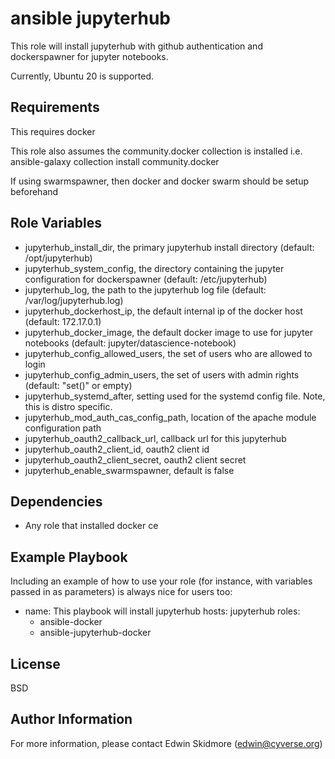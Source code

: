 ansible jupyterhub
==================

This role will install jupyterhub with github authentication and dockerspawner for jupyter notebooks.

Currently, Ubuntu 20 is supported.

Requirements
------------

This requires docker

This role also assumes the community.docker collection is installed i.e. ansible-galaxy collection install community.docker

If using swarmspawner, then docker and docker swarm should be setup beforehand

Role Variables
--------------

* jupyterhub_install_dir, the primary jupyterhub install directory (default: /opt/jupyterhub)
* jupyterhub_system_config, the directory containing the jupyter configuration for dockerspawner (default: /etc/jupyterhub)
* jupyterhub_log, the path to the jupyterhub log file (default: /var/log/jupyterhub.log)
* jupyterhub_dockerhost_ip, the default internal ip of the docker host (default: 172.17.0.1)
* jupyterhub_docker_image, the default docker image to use for jupyter notebooks (default: jupyter/datascience-notebook)
* jupyterhub_config_allowed_users, the set of users who are allowed to login
* jupyterhub_config_admin_users, the set of users with admin rights (default: "set()" or empty)
* jupyterhub_systemd_after, setting used for the systemd config file. Note, this is distro specific.
* jupyterhub_mod_auth_cas_config_path, location of the apache module configuration path
* jupyterhub_oauth2_callback_url, callback url for this jupyterhub
* jupyterhub_oauth2_client_id, oauth2 client id
* jupyterhub_oauth2_client_secret, oauth2 client secret
* jupyterhub_enable_swarmspawner, default is false

Dependencies
------------

* Any role that installed docker ce

Example Playbook
----------------

Including an example of how to use your role (for instance, with variables passed in as parameters) is always nice for users too:

- name: This playbook will install jupyterhub
  hosts: jupyterhub
  roles:
  - ansible-docker
  - ansible-jupyterhub-docker

License
-------

BSD

Author Information
------------------

For more information, please contact Edwin Skidmore (edwin@cyverse.org)

